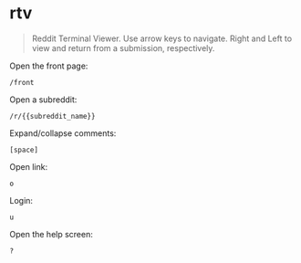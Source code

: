 rtv
===

> Reddit Terminal Viewer.
> Use arrow keys to navigate. Right and Left to view and return from a submission, respectively.

Open the front page:

    /front

Open a subreddit:

    /r/{{subreddit_name}}

Expand/collapse comments:

    [space]

Open link:

    o

Login:

    u

Open the help screen:

    ?
